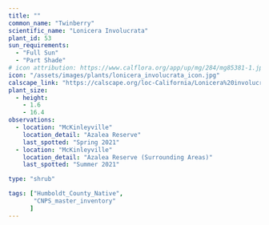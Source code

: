 ```yaml
---
title: ""
common_name: "Twinberry"
scientific_name: "Lonicera Involucrata"
plant_id: 53
sun_requirements:
  - "Full Sun"
  - "Part Shade"
# icon attribution: https://www.calflora.org/app/up/mg/284/mg85381-1.jpg?a 
icon: "/assets/images/plants/lonicera_involucrata_icon.jpg" 
calscape_link: "https://calscape.org/loc-California/Lonicera%20involucrata(%20)"
plant_size:
  - height: 
    - 1.6
    - 16.4
observations: 
  - location: "McKinleyville"
    location_detail: "Azalea Reserve"
    last_spotted: "Spring 2021"
  - location: "McKinleyville"
    location_detail: "Azalea Reserve (Surrounding Areas)"
    last_spotted: "Summer 2021"

type: "shrub"

tags: ["Humboldt_County_Native",
       "CNPS_master_inventory"
      ]
---
```



